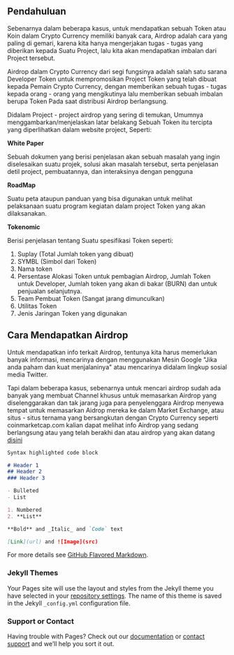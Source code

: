 ## Pendahuluan

Sebenarnya dalam beberapa kasus, untuk mendapatkan sebuah Token atau Koin dalam Crypto Currency memiliki banyak cara, Airdrop adalah cara yang paling di gemari, karena kita hanya mengerjakan tugas - tugas yang diberikan kepada Suatu Project, lalu kita akan mendapatkan imbalan dari Project tersebut.

Airdrop dalam Crypto Currency dari segi fungsinya adalah salah satu sarana Developer Token untuk mempromosikan Project Token yang telah dibuat kepada Pemain Crypto Currency, dengan memberikan sebuah tugas - tugas kepada orang - orang yang mengikutinya lalu memberikan sebuah imbalan berupa Token Pada saat distribusi Airdrop berlangsung.

Didalam Project - project airdrop yang sering di temukan, Umumnya menggambarkan/menjelaskan latar belakang Sebuah Token itu tercipta yang diperlihatkan dalam website project, Seperti:

**White Paper**

Sebuah dokumen yang berisi penjelasan akan sebuah masalah yang ingin diselesaikan suatu projek, solusi akan masalah tersebut, serta penjelasan detil project, pembuatannya, dan interaksinya dengan pengguna

**RoadMap**

Suatu peta ataupun panduan yang bisa digunakan untuk melihat pelaksanaan suatu program kegiatan dalam project Token yang akan dilaksanakan.

**Tokenomic**

Berisi penjelasan tentang Suatu spesifikasi Token seperti:
1. Suplay (Total Jumlah token yang dibuat)
2. SYMBL (Simbol dari Token)
3. Nama token
4. Persentase Alokasi Token untuk pembagian Airdrop, Jumlah Token untuk Developer, Jumlah token yang akan di bakar (BURN) dan untuk penjualan selanjutnya.
5. Team Pembuat Token (Sangat jarang dimunculkan)
6. Utilitas Token
7. Jenis Jaringan Token yang digunakan


## Cara Mendapatkan Airdrop
Untuk mendapatkan info terkait Airdrop, tentunya kita harus memerlukan banyak informasi, mencarinya dengan menggunakan Mesin Google "Jika anda paham dan kuat menjalaninya" atau mencarinya didalam lingkup sosial media Twitter.

Tapi dalam beberapa kasus, sebenarnya untuk mencari airdrop sudah ada banyak yang membuat Channel khusus untuk memasarkan Airdrop yang diselenggarakan dan tak jarang juga para penyelenggara Airdrop menyewa tempat untuk memasarkan Aidrop mereka ke dalam Market Exchange, atau situs - situs ternama yang bersangkutan dengan Crypto Currency seperti coinmarketcap.com kalian dapat melihat info Airdrop yang sedang berlangsung atau yang telah berakhi dan atau airdrop yang akan datang [disini](https://coinmarketcap.com/airdrop/)

```markdown
Syntax highlighted code block

# Header 1
## Header 2
### Header 3

- Bulleted
- List

1. Numbered
2. **List**

**Bold** and _Italic_ and `Code` text

[Link](url) and ![Image](src)
```

For more details see [GitHub Flavored Markdown](https://guides.github.com/features/mastering-markdown/).

### Jekyll Themes

Your Pages site will use the layout and styles from the Jekyll theme you have selected in your [repository settings](https://github.com/QiubyZ/qiubyz.github.io/settings/pages). The name of this theme is saved in the Jekyll `_config.yml` configuration file.

### Support or Contact

Having trouble with Pages? Check out our [documentation](https://docs.github.com/categories/github-pages-basics/) or [contact support](https://support.github.com/contact) and we’ll help you sort it out.
